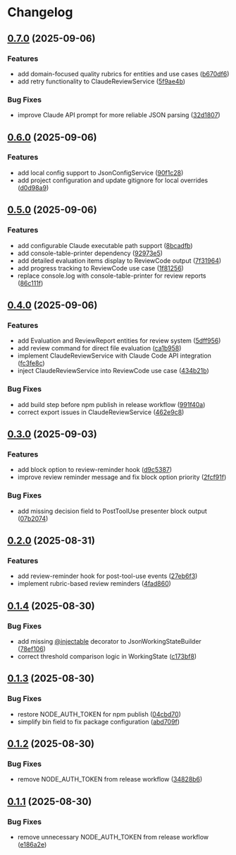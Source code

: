 # Changelog

## [0.7.0](https://github.com/elct9620/ccharness/compare/v0.6.0...v0.7.0) (2025-09-06)


### Features

* add domain-focused quality rubrics for entities and use cases ([b670df6](https://github.com/elct9620/ccharness/commit/b670df66ec144f01209b612bec7a20e23d5c75e0))
* add retry functionality to ClaudeReviewService ([5f9ae4b](https://github.com/elct9620/ccharness/commit/5f9ae4bd903e1c94882b970aacb57144743e6397))


### Bug Fixes

* improve Claude API prompt for more reliable JSON parsing ([32d1807](https://github.com/elct9620/ccharness/commit/32d18074054b8a23e2c16d5dee46c12db99254c4))

## [0.6.0](https://github.com/elct9620/ccharness/compare/v0.5.0...v0.6.0) (2025-09-06)


### Features

* add local config support to JsonConfigService ([90f1c28](https://github.com/elct9620/ccharness/commit/90f1c28fa718e8c34a9035559a3fb88a9f8a7520))
* add project configuration and update gitignore for local overrides ([d0d98a9](https://github.com/elct9620/ccharness/commit/d0d98a9b0a3955a4afc072c80433b171635be663))

## [0.5.0](https://github.com/elct9620/ccharness/compare/v0.4.0...v0.5.0) (2025-09-06)


### Features

* add configurable Claude executable path support ([8bcadfb](https://github.com/elct9620/ccharness/commit/8bcadfbd892db340f3457504fa648925a332bec6))
* add console-table-printer dependency ([92973e5](https://github.com/elct9620/ccharness/commit/92973e5ec533d49496cc411a0c7053815d76f599))
* add detailed evaluation items display to ReviewCode output ([7f31964](https://github.com/elct9620/ccharness/commit/7f31964c6104b2472b5593891e19a52cb874d732))
* add progress tracking to ReviewCode use case ([1f81256](https://github.com/elct9620/ccharness/commit/1f812566bd02ec772e556ffdb64289ed158c051e))
* replace console.log with console-table-printer for review reports ([86c111f](https://github.com/elct9620/ccharness/commit/86c111f697ed354ae7fb01124deed49c3224214a))

## [0.4.0](https://github.com/elct9620/ccharness/compare/v0.3.0...v0.4.0) (2025-09-06)


### Features

* add Evaluation and ReviewReport entities for review system ([5dff956](https://github.com/elct9620/ccharness/commit/5dff956a8e3a4cf0f61bcd3597bdaa1c7b34f9d3))
* add review command for direct file evaluation ([ca1b958](https://github.com/elct9620/ccharness/commit/ca1b9589faea9be12e42db8cf974ef2fc82cb472))
* implement ClaudeReviewService with Claude Code API integration ([fc3fe8c](https://github.com/elct9620/ccharness/commit/fc3fe8c3df9e22ead8c79f29006cd34ea50a2593))
* inject ClaudeReviewService into ReviewCode use case ([434b21b](https://github.com/elct9620/ccharness/commit/434b21b475b8c92b59ad06b5dfb0a0ff15c825a7))


### Bug Fixes

* add build step before npm publish in release workflow ([991f40a](https://github.com/elct9620/ccharness/commit/991f40a47f236ec52caef054e4fe3f527dd1bc71))
* correct export issues in ClaudeReviewService ([462e9c8](https://github.com/elct9620/ccharness/commit/462e9c814159ed358a906c58715a41200c8cdfee))

## [0.3.0](https://github.com/elct9620/ccharness/compare/v0.2.0...v0.3.0) (2025-09-03)

### Features

- add block option to review-reminder hook ([d9c5387](https://github.com/elct9620/ccharness/commit/d9c53877acf90552ce0302a4d4783ef5d10593a7))
- improve review reminder message and fix block option priority ([2fcf91f](https://github.com/elct9620/ccharness/commit/2fcf91f605e7d66dd6401c4086c78d1162b90c0a))

### Bug Fixes

- add missing decision field to PostToolUse presenter block output ([07b2074](https://github.com/elct9620/ccharness/commit/07b207451fbfbc8bfc6a9f36ca1ba9d0d46ea2c9))

## [0.2.0](https://github.com/elct9620/ccharness/compare/v0.1.4...v0.2.0) (2025-08-31)

### Features

- add review-reminder hook for post-tool-use events ([27eb6f3](https://github.com/elct9620/ccharness/commit/27eb6f372538194bb450105e60dc72a425b451a9))
- implement rubric-based review reminders ([4fad860](https://github.com/elct9620/ccharness/commit/4fad860fef70852cce601ba3fa74bb9c697e34b6))

## [0.1.4](https://github.com/elct9620/ccharness/compare/v0.1.3...v0.1.4) (2025-08-30)

### Bug Fixes

- add missing [@injectable](https://github.com/injectable) decorator to JsonWorkingStateBuilder ([78ef106](https://github.com/elct9620/ccharness/commit/78ef10614a46cba40a07246e60734f521b16a0a7))
- correct threshold comparison logic in WorkingState ([c173bf8](https://github.com/elct9620/ccharness/commit/c173bf8130a5033b3741220a265df9cd1097c28f))

## [0.1.3](https://github.com/elct9620/ccharness/compare/v0.1.2...v0.1.3) (2025-08-30)

### Bug Fixes

- restore NODE_AUTH_TOKEN for npm publish ([04cbd70](https://github.com/elct9620/ccharness/commit/04cbd708ff759f60a900f91204d1bb877cb3da76))
- simplify bin field to fix package configuration ([abd709f](https://github.com/elct9620/ccharness/commit/abd709f12df8e3faab54a64196840d60fdbb5d5b))

## [0.1.2](https://github.com/elct9620/ccharness/compare/v0.1.1...v0.1.2) (2025-08-30)

### Bug Fixes

- remove NODE_AUTH_TOKEN from release workflow ([34828b6](https://github.com/elct9620/ccharness/commit/34828b61001aeaba368d99d4d2feeed896ef2360))

## [0.1.1](https://github.com/elct9620/ccharness/compare/v0.1.0...v0.1.1) (2025-08-30)

### Bug Fixes

- remove unnecessary NODE_AUTH_TOKEN from release workflow ([e186a2e](https://github.com/elct9620/ccharness/commit/e186a2e4d9039ecfbd896bbc2413a4f55e672d10))
